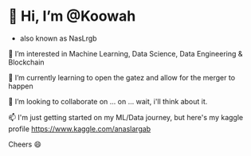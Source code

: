 # 👋 Hi, I’m @Koowah 
- also known as NasLrgb

👀 I’m interested in Machine Learning, Data Science, Data Engineering & Blockchain

🌱 I’m currently learning to open the gatez and allow for the merger to happen

💞️ I’m looking to collaborate on ... on ... wait, i'll think about it.





📫 I'm just getting started on my ML/Data journey, but here's my kaggle profile https://www.kaggle.com/anaslargab

Cheers 😄
<!---
Koowah/Koowah is a ✨ special ✨ repository because its `README.md` (this file) appears on your GitHub profile.
You can click the Preview link to take a look at your changes.
--->
